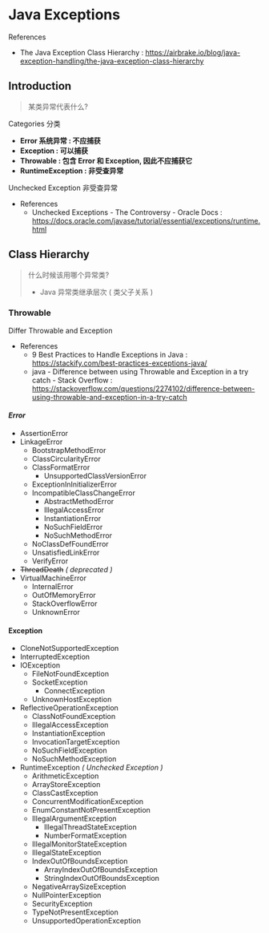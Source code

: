 # Java Exceptions


References

- The Java Exception Class Hierarchy : https://airbrake.io/blog/java-exception-handling/the-java-exception-class-hierarchy

## Introduction

> 某类异常代表什么?

Categories 分类

- **Error 系统异常 : 不应捕获**
- **Exception : 可以捕获**
- **Throwable : 包含 Error 和 Exception, 因此不应捕获它**
- **RuntimeException : 非受查异常**

Unchecked Exception 非受查异常

- References
    - Unchecked Exceptions - The Controversy - Oracle Docs : https://docs.oracle.com/javase/tutorial/essential/exceptions/runtime.html

## Class Hierarchy

> 什么时候该用哪个异常类?
>
> - Java 异常类继承层次 ( 类父子关系 )

### Throwable

Differ Throwable and Exception

- References
    - 9 Best Practices to Handle Exceptions in Java : https://stackify.com/best-practices-exceptions-java/
    - java - Difference between using Throwable and Exception in a try catch - Stack Overflow : https://stackoverflow.com/questions/2274102/difference-between-using-throwable-and-exception-in-a-try-catch

#### _Error_

- AssertionError
- LinkageError
    - BootstrapMethodError
    - ClassCircularityError
    - ClassFormatError
        - UnsupportedClassVersionError
    - ExceptionInInitializerError
    - IncompatibleClassChangeError
        - AbstractMethodError
        - IllegalAccessError
        - InstantiationError
        - NoSuchFieldError
        - NoSuchMethodError
    - NoClassDefFoundError
    - UnsatisfiedLinkError
    - VerifyError
- ~~ThreadDeath~~ _( deprecated )_
- VirtualMachineError
    - InternalError
    - OutOfMemoryError
    - StackOverflowError
    - UnknownError

#### Exception

- CloneNotSupportedException
- InterruptedException
- IOException
    - FileNotFoundException
    - SocketException
        - ConnectException
    - UnknownHostException
- ReflectiveOperationException
    - ClassNotFoundException
    - IllegalAccessException
    - InstantiationException
    - InvocationTargetException
    - NoSuchFieldException
    - NoSuchMethodException
- RuntimeException _( Unchecked Exception )_
    - ArithmeticException
    - ArrayStoreException
    - ClassCastException
    - ConcurrentModificationException
    - EnumConstantNotPresentException
    - IllegalArgumentException
        - IllegalThreadStateException
        - NumberFormatException
    - IllegalMonitorStateException
    - IllegalStateException
    - IndexOutOfBoundsException
        - ArrayIndexOutOfBoundsException
        - StringIndexOutOfBoundsException
    - NegativeArraySizeException
    - NullPointerException
    - SecurityException
    - TypeNotPresentException
    - UnsupportedOperationException
